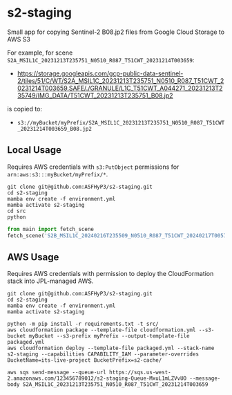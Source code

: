 # s2-staging
Small app for copying Sentinel-2 B08.jp2 files from Google Cloud Storage to AWS S3

For example, for scene `S2A_MSIL1C_20231213T235751_N0510_R087_T51CWT_20231214T003659`:
- https://storage.googleapis.com/gcp-public-data-sentinel-2/tiles/51/C/WT/S2A_MSIL1C_20231213T235751_N0510_R087_T51CWT_20231214T003659.SAFE/./GRANULE/L1C_T51CWT_A044271_20231213T235749/IMG_DATA/T51CWT_20231213T235751_B08.jp2

is copied to:
- `s3://myBucket/myPrefix/S2A_MSIL1C_20231213T235751_N0510_R087_T51CWT_20231214T003659_B08.jp2`

## Local Usage

Requires AWS credentials with `s3:PutObject` permissions for `arn:aws:s3:::myBucket/myPrefix/*`.

```commandline
git clone git@github.com:ASFHyP3/s2-staging.git
cd s2-staging
mamba env create -f environment.yml
mamba activate s2-staging
cd src
python
```

```python
from main import fetch_scene
fetch_scene('S2B_MSIL1C_20240216T235509_N0510_R087_T51CWT_20240217T005730', 'myBucket', 'myPrefix/')
```

## AWS Usage

Requires AWS credentials with permission to deploy the CloudFormation stack into JPL-managed AWS.

```
git clone git@github.com:ASFHyP3/s2-staging.git
cd s2-staging
mamba env create -f environment.yml
mamba activate s2-staging

python -m pip install -r requirements.txt -t src/
aws cloudformation package --template-file cloudformation.yml --s3-bucket myBucket --s3-prefix myPrefix --output-template-file packaged.yml
aws cloudformation deploy --template-file packaged.yml --stack-name s2-staging --capabilities CAPABILITY_IAM --parameter-overrides BucketName=its-live-project BucketPrefix=s2-cache/

aws sqs send-message --queue-url https://sqs.us-west-2.amazonaws.com/123456789012/s2-staging-Queue-MxuL1mLZVvUO --message-body S2A_MSIL1C_20231213T235751_N0510_R087_T51CWT_20231214T003659
```
